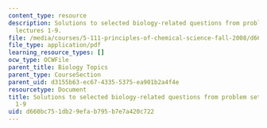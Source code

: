 ```yaml
---
content_type: resource
description: Solutions to selected biology-related questions from problem sets for
  lectures 1-9.
file: /media/courses/5-111-principles-of-chemical-science-fall-2008/d660bc751db29efab795b7e7a420c722_L1to9Bio_Key.pdf
file_type: application/pdf
learning_resource_types: []
ocw_type: OCWFile
parent_title: Biology Topics
parent_type: CourseSection
parent_uid: d3155b63-ec67-4335-5375-ea901b2a4f4e
resourcetype: Document
title: Solutions to selected biology-related questions from problem sets for lectures
  1-9
uid: d660bc75-1db2-9efa-b795-b7e7a420c722
---
```

